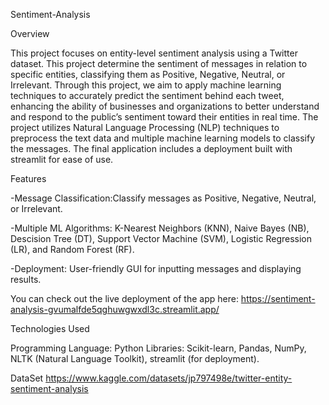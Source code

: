 Sentiment-Analysis

Overview

This project focuses on entity-level sentiment analysis using a Twitter dataset. This project determine the sentiment of messages in relation to specific entities, classifying them as Positive, Negative, Neutral, or Irrelevant. Through this project, we aim to apply machine learning techniques to accurately predict the sentiment behind each tweet, enhancing the ability of businesses and organizations to better understand and respond to the public’s sentiment toward their entities in real time. The project utilizes Natural Language Processing (NLP) techniques to preprocess the text data and multiple machine learning models to classify the messages. The final application includes a deployment built with streamlit for ease of use.

Features

-Message Classification:Classify messages as Positive, Negative, Neutral, or Irrelevant.

-Multiple ML Algorithms: K-Nearest Neighbors (KNN), Naive Bayes (NB), Descision Tree (DT), Support Vector Machine (SVM), Logistic Regression (LR), and Random Forest (RF).

-Deployment: User-friendly GUI for inputting messages and displaying results.

You can check out the live deployment of the app here: https://sentiment-analysis-gvumalfde5qghuwgwxdl3c.streamlit.app/

Technologies Used

Programming Language: Python Libraries: Scikit-learn, Pandas, NumPy, NLTK (Natural Language Toolkit), streamlit (for deployment).

DataSet https://www.kaggle.com/datasets/jp797498e/twitter-entity-sentiment-analysis

